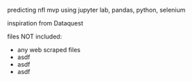 predicting nfl mvp using jupyter lab, pandas, python, selenium



inspiration from Dataquest

files NOT included:
- any web scraped files
- asdf
- asdf
- asdf
